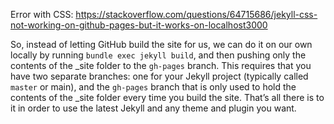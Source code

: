 Error with CSS: https://stackoverflow.com/questions/64715686/jekyll-css-not-working-on-github-pages-but-it-works-on-localhost3000

So, instead of letting GitHub build the site for us, we can do it on our own locally by running `bundle exec jekyll build`, and then pushing only the contents of the _site folder to the `gh-pages` branch. This requires that you have two separate branches: one for your Jekyll project (typically called `master` or main), and the `gh-pages` branch that is only used to hold the contents of the _site folder every time you build the site. That’s all there is to it in order to use the latest Jekyll and any theme and plugin you want.